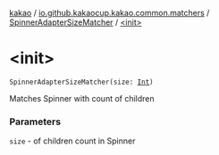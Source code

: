 [kakao](../../index.md) / [io.github.kakaocup.kakao.common.matchers](../index.md) / [SpinnerAdapterSizeMatcher](index.md) / [&lt;init&gt;](./-init-.md)

# &lt;init&gt;

`SpinnerAdapterSizeMatcher(size: `[`Int`](https://kotlinlang.org/api/latest/jvm/stdlib/kotlin/-int/index.html)`)`

Matches Spinner with count of children

### Parameters

`size` - of children count in Spinner
